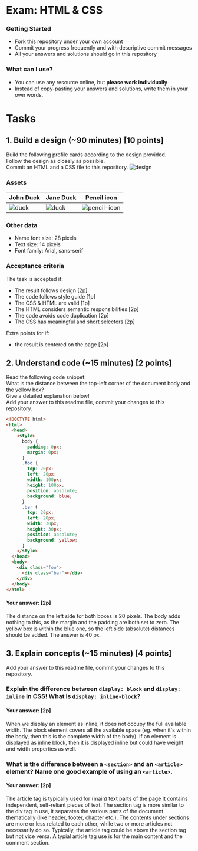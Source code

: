 # Exam: HTML & CSS

### Getting Started
 - Fork this repository under your own account
 - Commit your progress frequently and with descriptive commit messages
 - All your answers and solutions should go in this repository

### What can I use?
 - You can use any resource online, but **please work individually**
 - Instead of copy-pasting your answers and solutions, write them in your own words.


# Tasks

## 1. Build a design (~90 minutes) [10 points]
Build the following profile cards according to the design provided.   
Follow the design as closely as possible.   
Commit an HTML and a CSS file to this repository.
![design](exercise-1.png)

### Assets
John Duck | Jane Duck | Pencil icon
--------- | --------- | -----------
![duck](duck.jpg) | ![duck](duck2.jpg) | ![pencil-icon](edit-icon.png)   

### Other data
  - Name font size: 28 pixels
  - Text size: 14 pixels
  - Font family: Arial, sans-serif

### Acceptance criteria
The task is accepted if:
  - The result follows design [2p]
  - The code follows style guide [1p]
  - The CSS & HTML are valid [1p]
  - The HTML considers semantic responsibilities [2p]
  - The code avoids code duplication [2p]
  - The CSS has meaningful and short selectors [2p]

Extra points for if:
  - the result is centered on the page [2p]


## 2. Understand code (~15 minutes) [2 points]
Read the following code snippet:   
What is the distance between the top-left corner of the document body and the yellow box?   
Give a detailed explanation below!   
Add your answer to this readme file, commit your changes to this repository.
```HTML
<!DOCTYPE html>
<html>
  <head>
    <style>
      body {
        padding: 0px;
        margin: 0px;
      }
      .foo {
        top: 20px;
        left: 20px;
        width: 100px;
        height: 100px;
        position: absolute;
        background: blue;
      }
      .bar {
        top: 20px;
        left: 20px;
        width: 30px;
        height: 30px;
        position: absolute;
        background: yellow;
      }
    </style>
  </head>
  <body>
    <div class="foo">
      <div class="bar"></div>
    </div>
  </body>
</html>
```
#### Your answer:  [2p]

The distance on the left side for both boxes is 20 pixels. The body adds nothing to this, as the margin and the padding are both set to zero.
The yellow box is within the blue one, so the left side (absolute) distances should be added.
The answer is 40 px.

## 3. Explain concepts (~15 minutes) [4 points]
Add your answer to this readme file, commit your changes to this repository.


### Explain the difference between `display: block` and `display: inline` in CSS! What is `display: inline-block`?
#### Your answer: [2p]

When we display an element as inline, it does not occupy the full available width.
The block element covers all the available space (eg. when it's within the body, then this is the complete width of the body).
If an element is displayed as inline block, then it is displayed inline but could have weight and width properties as well.


### What is the difference between a `<section>` and an `<article>` element? Name one good example of using an `<article>`.
#### Your answer: [2p]

The article tag is typically used for (main) text parts of the page It contains independent, self-reliant pieces of text.
The section tag is more similar to the div tag in use, it separates the various parts of the document thematically (like header, footer, chapter etc.).
The contents under sections are more or less related to each other, while two or more articles not necessarily do so.
Typically, the article tag could be above the section tag but not vice versa.
A typial article tag use is for the main content and the comment section.
